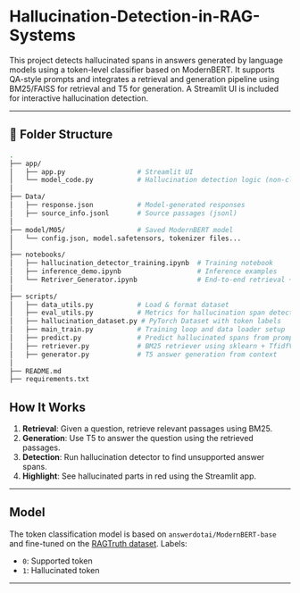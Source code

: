 # Hallucination-Detection-in-RAG-Systems

This project detects hallucinated spans in answers generated by language models using a token-level classifier based on ModernBERT. It supports QA-style prompts and integrates a retrieval and generation pipeline using BM25/FAISS for retrieval and T5 for generation. A Streamlit UI is included for interactive hallucination detection.

---

## 📁 Folder Structure

```bash
.
├── app/
│   ├── app.py                  # Streamlit UI
│   └── model_code.py           # Hallucination detection logic (non-class structure)
│
├── Data/
│   ├── response.json           # Model-generated responses
│   ├── source_info.jsonl       # Source passages (jsonl)
│
├── model/M05/                  # Saved ModernBERT model
│   └── config.json, model.safetensors, tokenizer files...
│
├── notebooks/
│   ├── hallucination_detector_training.ipynb  # Training notebook
│   ├── inference_demo.ipynb                   # Inference examples
│   └── Retriver_Generator.ipynb               # End-to-end retrieval + generation
│
├── scripts/
│   ├── data_utils.py           # Load & format dataset
│   ├── eval_utils.py           # Metrics for hallucination span detection
│   ├── hallucination_dataset.py # PyTorch Dataset with token labels
│   ├── main_train.py           # Training loop and data loader setup
│   ├── predict.py              # Predict hallucinated spans from prompt/answer
│   ├── retriever.py            # BM25 retriever using sklearn + TfidfVectorizer
│   ├── generator.py            # T5 answer generation from context
│
├── README.md
├── requirements.txt
```

## How It Works

1. **Retrieval**: Given a question, retrieve relevant passages using BM25.
2. **Generation**: Use T5 to answer the question using the retrieved passages.
3. **Detection**: Run hallucination detector to find unsupported answer spans.
4. **Highlight**: See hallucinated parts in red using the Streamlit app.

---

## Model

The token classification model is based on `answerdotai/ModernBERT-base` and fine-tuned on the [RAGTruth dataset](https://huggingface.co/datasets/wandb/RAGTruth-processed). Labels:
- `0`: Supported token
- `1`: Hallucinated token

---


